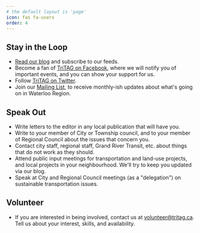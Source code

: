 ```yaml
---
# the default layout is 'page'
icon: fas fa-users
order: 4
---
```


## Stay in the Loop

- [Read our blog](/) and subscribe to our feeds.
- Become a fan of [TriTAG on Facebook](https://www.facebook.com/TriTAG), where we will notify you of important events, and you can show your support for us.
- Follow [TriTAG on Twitter](https://www.twitter.com/TriTAG/).
- Join our [Mailing List](https://eepurl.com/XjuRn), to receive monthly-ish updates about what's going on in Waterloo Region.

## Speak Out

- Write letters to the editor in any local publication that will have you.
- Write to your member of City or Township council, and to your member of Regional Council about the issues that concern you.
- Contact city staff, regional staff, Grand River Transit, etc. about things that do not work as they should.
- Attend public input meetings for transportation and land-use projects, and local projects in your neighbourhood. We'll try to keep you updated via our blog.
- Speak at City and Regional Council meetings (as a "delegation") on sustainable transportation issues.

## Volunteer

- If you are interested in being involved, contact us at volunteer@tritag.ca. Tell us about your interest, skills, and availability. 
